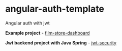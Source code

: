 # angular-auth-template
Angular auth with jwt

**Example project** - [film-store-dashboard](https://github.com/fytta/film-store-dashboard)

**Jwt backend project with Java Spring** - [jwt-security](https://github.com/fytta/jwt-security)
